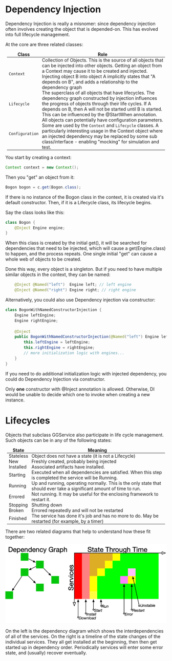 # Dependency Injection
Dependency Injection is really a misnomer: since dependency injection often involves
creating the object that is depended-on.  This has evolved into full lifecycle management.

<style>td,th,table { padding:0 4pt !important; border:none !important}</style>

At the core are three related classes:

| Class | Role |
| --------- | ---------------- |
`Context` | Collection of Objects.  This is the source of all objects that can be injected into other objects.  Getting an object from a Context may cause it to be created and injected. Injecting object B into object A implicitly states that "A depends on B", and adds a relationship to the dependency graph
| `Lifecycle` | The superclass of all objects that have lifecycles.  The dependency graph constructed by injection influences the progress of objects through their life cycles.  If A depends on B, then A will not be started until B is started.  This can be influenced by the @StartWhen annotation.
| `Configuration` | All objects can potentially have configuration parameters.  Some are used by the `Context` and `Lifecycle` classes.  A particularly interesting usage in the Context object where an injected dependency may be replaced by some sub class/interface - enabling "mocking" for simulation and test.

You start by creating a context:
```java
Context context = new Context();
```

Then you "get" an object from it:
```java
Bogon bogon = c.get(Bogon.class);
```
If there is no instance of the Bogon class in the context, it is created via it's default constructor.  Then, if it is a Lifecycle class, its lifecycle begins.

Say the class looks like this:
```java
class Bogon {
    @Inject Engine engine;
}
```
When this class is created by the initial get(), it will be searched for dependencies that need to be injected, which will cause a get(Engine.class) to happen, and the process repeats.  One single initial "get" can cause a whole web of objects to be created.

Done this way, every object is a singleton.  But if you need to have multiple similar objects in the context, they can be named:
```java
    @Inject @Named("left")  Engine left; // left engine
    @Inject @Named("right") Engine right; // right engine
```

Alternatively, you could also use Dependency injection via constructor:

```java
class BogonWithNamedConstructorInjection {
    Engine leftEngine;
    Engine rightEngine;

    @Inject
    public BogonWithNamedConstructorInjection(@Named("left") Engine leftEngine, @Named("right") Engine rightEngine) {
        this.leftEngine = leftEngine;
        this.rightEngine = rightEngine;
        // more initialization logic with engines...
    }
}
```
If you need to do additional initialization logic with injected dependency, you could do Dependency Injection via 
constructor.

Only **one** constructor with @Inject annotation is allowed. Otherwise, DI would be unable to decide which one to 
invoke when creating a new instance.


# Lifecycles
Objects that subclass GGService also participate in life cycle management.  Such objects
can be in any of the following states:

| State | Meaning
| ----- | -------
|    Stateless | Object does not have a state (it is not a Lifecycle)
|    New | Freshly created, probably being injected
|    Installed | Associated artifacts have installed.
|    Starting | Executed when all dependencies are satisfied. When this step is completed the service will be Running.
|    Running | Up and running, operating normally.  This is the only state that should ever take a significant amount of time to run.
|    Errored | Not running.  It may be useful for the enclosing framework to restart it.
|    Stopping | Shutting down
|    Broken   | Errored repeatedly and will not be restarted
|    Finished | The service has done it's job and has no more to do.  May be restarted (for example, by a timer)


There are two related diagrams that help to understand how these fit together:

![Dependency-State-Time](DependencyStateTime.png)

On the left is the dependency diagram which shows the interdependencies of all of the services. On the right is a
 timeline of the state changes of the individual services. They all get installed at the beginning, then then get
  started up in dependency order.  Periodically services will enter some error state, and (usually) recover eventually.
